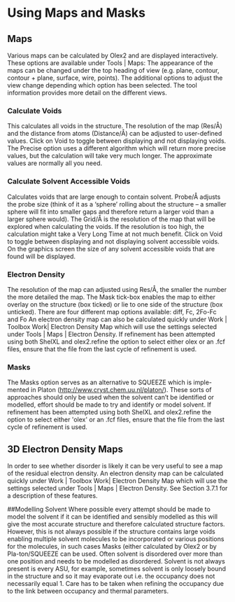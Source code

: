 #	Using Maps and Masks
## Maps
Various maps can be calculated by Olex2 and are displayed interactively. These options are available under Tools | Maps:
The appearance of the maps can be changed under the top heading of view (e.g. plane, contour, contour + plane, surface, wire, points). The additional options to adjust the view change depending which option has been selected. The tool information provides more detail on the different views.
### Calculate Voids
This calculates all voids in the structure. The resolution of the map (Res/Å) and the distance from atoms (Distance/Å) can be adjusted to user-defined values. Click on Void to toggle between displaying and not displaying voids. The Precise option uses a different algorithm which will return more precise values, but the calculation will take very much longer. The approximate values are normally all you need.
### Calculate Solvent Accessible Voids
Calculates voids that are large enough to contain solvent. Probe/Å adjusts the probe size (think of it as a ‘sphere’ rolling about the structure – a smaller sphere will fit into smaller gaps and therefore return a larger void than a larger sphere would). The Grid/Å is the resolution of the map that will be explored when calculating the voids. If the resolution is too high, the calculation might take a Very Long Time at not much benefit. Click on Void to toggle between displaying and not displaying solvent accessible voids. On the graphics screen the size of any solvent accessible voids that are found will be displayed.
### Electron Density
The resolution of the map can adjusted using Res/Å, the smaller the number the more detailed the map. The Mask tick-box enables the map to either overlay on the structure (box ticked) or lie to one side of the structure (box unticked). There are four different map options available: diff, Fc, 2Fo-Fc and Fo
An electron density map can also be calculated quickly under Work | Toolbox Work| Electron Density Map which will use the settings selected under Tools | Maps | Electron Density. If refinement has been attempted using both ShelXL and olex2.refine the option to select either olex or an .fcf files, ensure that the file from the last cycle of refinement is used.
### Masks
The Masks option serves as an alternative to SQUEEZE which is imple-mented in Platon (http://www.cryst.chem.uu.nl/platon/). These sorts of approaches should only be used when the solvent can’t be identified or modelled, effort should be made to try and identify or model solvent. If refinement has been attempted using both ShelXL and olex2.refine the option to select either 'olex' or an .fcf files, ensure that the file from the last cycle of refinement is used.

## 3D Electron Density Maps
In order to see whether disorder is likely it can be very useful to see a map of the residual electron density.
An electron density map can be calculated quickly under Work | Toolbox Work| Electron Density Map which will use the settings selected under Tools | Maps | Electron Density. See Section 3.7.1 for a description of these features.

##Modelling Solvent
Where possible every attempt should be made to model the solvent if it can be identified and sensibly modelled as this will give the most accurate structure and therefore calculated structure factors. However, this is not always possible if the structure contains large voids enabling multiple solvent molecules to be incorporated or various positions for the molecules, in such cases Masks (either calculated by Olex2 or by Pla-ton/SQUEEZE can be used.
Often solvent is disordered over more than one position and needs to be modelled as disordered.
Solvent is not always present is every ASU, for example, sometimes solvent is only loosely bound in the structure and so it may evaporate out i.e. the occupancy does not necessarily equal 1. Care has to be taken when refining the occupancy due to the link between occupancy and thermal parameters.
